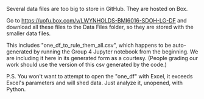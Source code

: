 Several data files are too big to store in GitHub. They are hosted on Box. 

Go to https://uofu.box.com/v/LWYNHOLDS-BMI6016-SDOH-LG-DF and download all these files to the Data Files folder, so they are stored with the smaller data files. 

This includes "one_df_to_rule_them_all.csv", which happens to be auto-generated by running the Group 4 Jupyter notebook from the beginning. We are including it here in its generated form as a courtesy. (People grading our work should use the version of this csv generated by the code.)

P.S. You won't want to attempt to open the "one_df" with Excel, it exceeds Excel's parameters and will shed data. Just analyze it, unopened, with Python. 
